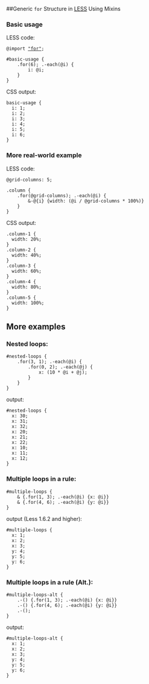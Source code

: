 ##Generic `for` Structure in [LESS](http://lesscss.org/) Using Mixins

### Basic usage
LESS code:
<pre lang="less"><code>@import <a href="../src/for.less">"for"</a>;

#basic-usage {
    .for(6); .-each(@i) {
        i: @i;
    }
}
</code></pre>

CSS output:

    basic-usage {
      i: 1;
      i: 2;
      i: 3;
      i: 4;
      i: 5;
      i: 6;
    }

### More real-world example
LESS code:

    @grid-columns: 5;

    .column {
        .for(@grid-columns); .-each(@i) {
            &-@{i} {width: (@i / @grid-columns * 100%)}
        }
    }

CSS output:

    .column-1 {
      width: 20%;
    }
    .column-2 {
      width: 40%;
    }
    .column-3 {
      width: 60%;
    }
    .column-4 {
      width: 80%;
    }
    .column-5 {
      width: 100%;
    }

More examples
---------------------

### Nested loops:

    #nested-loops {
        .for(3, 1); .-each(@i) {
            .for(0, 2); .-each(@j) {
                x: (10 * @i + @j);
            }
        }
    }

output:

    #nested-loops {
      x: 30;
      x: 31;
      x: 32;
      x: 20;
      x: 21;
      x: 22;
      x: 10;
      x: 11;
      x: 12;
    }

### Multiple loops in a rule:

    #multiple-loops {
        & {.for(1, 3); .-each(@i) {x: @i}}
        & {.for(4, 6); .-each(@i) {y: @i}}
    }

output (Less 1.6.2 and higher):

    #multiple-loops {
      x: 1;
      x: 2;
      x: 3;
      y: 4;
      y: 5;
      y: 6;
    }

### Multiple loops in a rule (Alt.):

    #multiple-loops-alt {
        .-() {.for(1, 3); .-each(@i) {x: @i}}
        .-() {.for(4, 6); .-each(@i) {y: @i}}
        .-();
    }

output:

    #multiple-loops-alt {
      x: 1;
      x: 2;
      x: 3;
      y: 4;
      y: 5;
      y: 6;
    }

